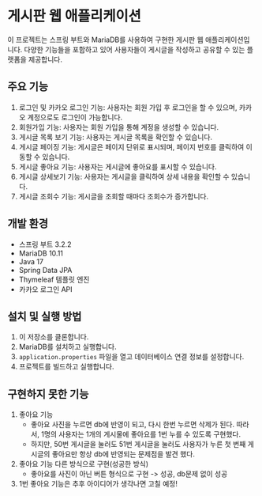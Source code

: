 # 게시판 웹 애플리케이션

이 프로젝트는 스프링 부트와 MariaDB를 사용하여 구현한 게시판 웹 애플리케이션입니다. 다양한 기능들을 포함하고 있어 사용자들이 게시글을 작성하고 공유할 수 있는 플랫폼을 제공합니다.

## 주요 기능

1. 로그인 및 카카오 로그인 기능: 사용자는 회원 가입 후 로그인을 할 수 있으며, 카카오 계정으로도 로그인이 가능합니다.
2. 회원가입 기능: 사용자는 회원 가입을 통해 계정을 생성할 수 있습니다.
3. 게시글 목록 보기 기능: 사용자는 게시글 목록을 확인할 수 있습니다.
4. 게시글 페이징 기능: 게시글은 페이지 단위로 표시되며, 페이지 번호를 클릭하여 이동할 수 있습니다.
5. 게시글 좋아요 기능: 사용자는 게시글에 좋아요를 표시할 수 있습니다.
6. 게시글 상세보기 기능: 사용자는 게시글을 클릭하여 상세 내용을 확인할 수 있습니다.
7. 게시글 조회수 기능: 게시글을 조회할 때마다 조회수가 증가합니다.

## 개발 환경

- 스프링 부트 3.2.2
- MariaDB 10.11
- Java 17
- Spring Data JPA
- Thymeleaf 템플릿 엔진
- 카카오 로그인 API

## 설치 및 실행 방법

1. 이 저장소를 클론합니다.
2. MariaDB를 설치하고 실행합니다.
3. `application.properties` 파일을 열고 데이터베이스 연결 정보를 설정합니다.
4. 프로젝트를 빌드하고 실행합니다.

## 구현하지 못한 기능
1. 좋아요 기능
   - 좋아요 사진을 누르면 db에 반영이 되고, 다시 한번 누르면 삭제가 된다. 따라서, 1명의 사용자는 1개의 게시물에 좋아요를 1번 누를 수 있도록 구현했다.
   - 하지만, 50번 게시글을 눌러도 51번 게시글을 눌러도 사용자가 누른 첫 번째 게시글의 좋아요만 항상 db에 반영되는 문제점을 발견 했다.
2. 좋아요 기능 다른 방식으로 구현(성공한 방식)
   - 좋아요를 사진이 아닌 버튼 형식으로 구현 -> 성공, db문제 없이 성공
3. 1번 좋아요 기능은 추후 아이디어가 생각나면 고칠 예정!
